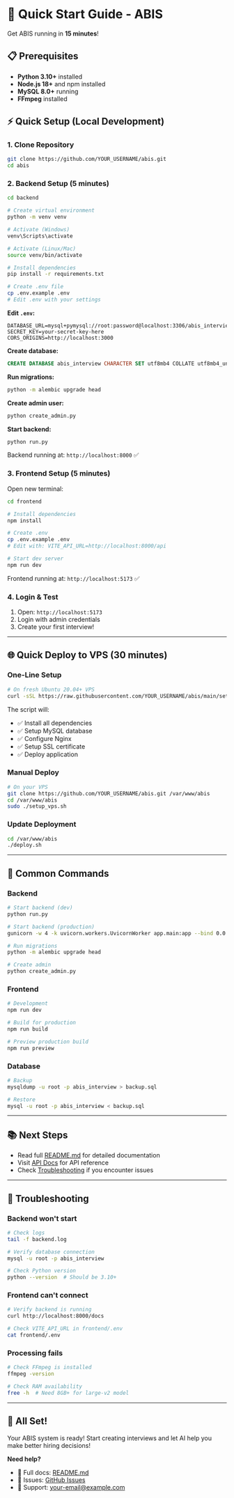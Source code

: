 # 🚀 Quick Start Guide - ABIS

Get ABIS running in **15 minutes**!

## 📋 Prerequisites

- **Python 3.10+** installed
- **Node.js 18+** and npm installed
- **MySQL 8.0+** running
- **FFmpeg** installed

## ⚡ Quick Setup (Local Development)

### 1. Clone Repository

```bash
git clone https://github.com/YOUR_USERNAME/abis.git
cd abis
```

### 2. Backend Setup (5 minutes)

```bash
cd backend

# Create virtual environment
python -m venv venv

# Activate (Windows)
venv\Scripts\activate

# Activate (Linux/Mac)
source venv/bin/activate

# Install dependencies
pip install -r requirements.txt

# Create .env file
cp .env.example .env
# Edit .env with your settings
```

**Edit `.env`:**
```env
DATABASE_URL=mysql+pymysql://root:password@localhost:3306/abis_interview
SECRET_KEY=your-secret-key-here
CORS_ORIGINS=http://localhost:3000
```

**Create database:**
```sql
CREATE DATABASE abis_interview CHARACTER SET utf8mb4 COLLATE utf8mb4_unicode_ci;
```

**Run migrations:**
```bash
python -m alembic upgrade head
```

**Create admin user:**
```bash
python create_admin.py
```

**Start backend:**
```bash
python run.py
```

Backend running at: `http://localhost:8000` ✅

### 3. Frontend Setup (5 minutes)

Open new terminal:

```bash
cd frontend

# Install dependencies
npm install

# Create .env
cp .env.example .env
# Edit with: VITE_API_URL=http://localhost:8000/api

# Start dev server
npm run dev
```

Frontend running at: `http://localhost:5173` ✅

### 4. Login & Test

1. Open: `http://localhost:5173`
2. Login with admin credentials
3. Create your first interview!

---

## 🌐 Quick Deploy to VPS (30 minutes)

### One-Line Setup

```bash
# On fresh Ubuntu 20.04+ VPS
curl -sSL https://raw.githubusercontent.com/YOUR_USERNAME/abis/main/setup_vps.sh | sudo bash
```

The script will:
- ✅ Install all dependencies
- ✅ Setup MySQL database
- ✅ Configure Nginx
- ✅ Setup SSL certificate
- ✅ Deploy application

### Manual Deploy

```bash
# On your VPS
git clone https://github.com/YOUR_USERNAME/abis.git /var/www/abis
cd /var/www/abis
sudo ./setup_vps.sh
```

### Update Deployment

```bash
cd /var/www/abis
./deploy.sh
```

---

## 🔧 Common Commands

### Backend

```bash
# Start backend (dev)
python run.py

# Start backend (production)
gunicorn -w 4 -k uvicorn.workers.UvicornWorker app.main:app --bind 0.0.0.0:8000

# Run migrations
python -m alembic upgrade head

# Create admin
python create_admin.py
```

### Frontend

```bash
# Development
npm run dev

# Build for production
npm run build

# Preview production build
npm run preview
```

### Database

```bash
# Backup
mysqldump -u root -p abis_interview > backup.sql

# Restore
mysql -u root -p abis_interview < backup.sql
```

---

## 📚 Next Steps

- Read full [README.md](README.md) for detailed documentation
- Visit [API Docs](http://localhost:8000/docs) for API reference
- Check [Troubleshooting](#troubleshooting) if you encounter issues

---

## 🐛 Troubleshooting

### Backend won't start

```bash
# Check logs
tail -f backend.log

# Verify database connection
mysql -u root -p abis_interview

# Check Python version
python --version  # Should be 3.10+
```

### Frontend can't connect

```bash
# Verify backend is running
curl http://localhost:8000/docs

# Check VITE_API_URL in frontend/.env
cat frontend/.env
```

### Processing fails

```bash
# Check FFmpeg is installed
ffmpeg -version

# Check RAM availability
free -h  # Need 8GB+ for large-v2 model
```

---

## 🎉 All Set!

Your ABIS system is ready! Start creating interviews and let AI help you make better hiring decisions!

**Need help?**
- 📖 Full docs: [README.md](README.md)
- 🐛 Issues: [GitHub Issues](https://github.com/YOUR_USERNAME/abis/issues)
- 💬 Support: your-email@example.com
